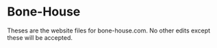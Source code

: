 # Bone-House
Theses are the website files for bone-house.com. No other edits except these will be accepted. 

